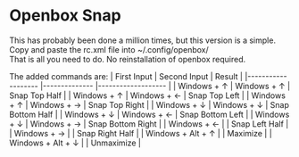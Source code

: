 # Openbox Snap
This has probably been done a million times, but this version is a simple.\
Copy and paste the rc.xml file into ~/.config/openbox/\
That is all you need to do. No reinstallation of openbox required.

The added commands are:
| First Input       	| Second Input 	| Result            	|
|-------------------	|--------------	|-------------------	|
| Windows + ↑       	| Windows + ↑  	| Snap Top Half     	|
| Windows + ↑       	| Windows + ←  	| Snap Top Left     	|
| Windows + ↑       	| Windows + →  	| Snap Top Right    	|
| Windows + ↓       	| Windows + ↓  	| Snap Bottom Half  	|
| Windows + ↓       	| Windows + ←  	| Snap Bottom Left  	|
| Windows + ↓       	| Windows + →  	| Snap Bottom Right 	|
| Windows + ←       	|              	| Snap Left Half    	|
| Windows + →       	|              	| Snap Right Half   	|
| Windows + Alt + ↑ 	|              	| Maximize          	|
| Windows + Alt + ↓ 	|              	| Unmaximize        	|
